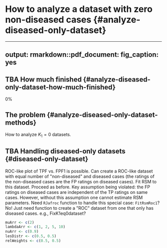 # How to analyze a dataset with zero non-diseased cases  {#analyze-diseased-only-dataset}

---
output:
  rmarkdown::pdf_document:
    fig_caption: yes        
---






## TBA How much finished {#analyze-diseased-only-dataset-how-much-finished}
0%


## The problem {#analyze-diseased-only-dataset-methods}

How to analyze $K_1 = 0$ datasets.


## TBA Handling diseased-only datasets {#diseased-only-dataset}

ROC-like plot of TPF vs. FPF1 is possible. Can create a ROC-like dataset with equal number of "non-diseased" and diseased cases (the ratings of the non-diseased cases are the FP ratings on diseased cases). Fit RSM to this dataset. Proceed as before. Key assumption being violated: the FP ratings on diseased cases are independent of the TP ratings on same cases. However, without this assumption one cannot estimate RSM parameters. Need `RJafroc` function to handle this special case: `FitRsmRoc1`? No! Just need function to create a "ROC" dataset from one that only has diseased cases. e.g., FixK1eq0dataset?




```r
muArr <- c(2)
lambdaArr <- c(1, 2, 5, 10)
nuArr <- c(0.9)
lesDistr <- c(0.5, 0.5)
relWeights <- c(0.5, 0.5)
```



